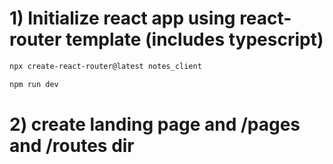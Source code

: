 # 1) Initialize react app using react-router template (includes typescript)
```sh
npx create-react-router@latest notes_client
```

```sh
npm run dev
```

# 2) create landing page and /pages and /routes dir
